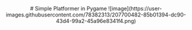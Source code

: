 <p align="center">
# Simple Platformer in Pygame
![image](https://user-images.githubusercontent.com/78382313/207700482-85b01394-dc90-43d4-99a2-45a96e8341f4.png)
</p>
